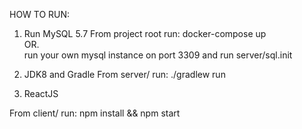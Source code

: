 HOW TO RUN:

1. Run MySQL 5.7
From project root run:
docker-compose up   
OR.  
run your own mysql instance on port 3309 and run server/sql.init

2. JDK8 and Gradle
From server/ run:
./gradlew run

3. ReactJS

From client/ run:
npm install && npm start
